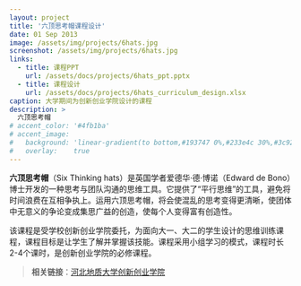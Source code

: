 ```yaml
---
layout: project
title: '六顶思考帽课程设计'
date: 01 Sep 2013
image: /assets/img/projects/6hats.jpg
screenshot: /assets/img/projects/6hats.jpg
links:
  - title: 课程PPT
    url: /assets/docs/projects/6hats_ppt.pptx
  - title: 课程设计
    url: /assets/docs/projects/6hats_curriculum_design.xlsx
caption: 大学期间为创新创业学院设计的课程
description: >
  六顶思考帽
# accent_color: '#4fb1ba'
# accent_image:
#   background: 'linear-gradient(to bottom,#193747 0%,#233e4c 30%,#3c929e 50%,#d5d5d4 70%,#cdccc8 100%)'
#   overlay:    true
---
```


**六顶思考帽**（Six Thinking hats）是英国学者爱德华·德·博诺（Edward de Bono）博士开发的一种思考与团队沟通的思维工具。它提供了“平行思维”的工具，避免将时间浪费在互相争执上。运用六顶思考帽，将会使混乱的思考变得更清晰，使团体中无意义的争论变成集思广益的创造，使每个人变得富有创造性。

该课程是受学校创新创业学院委托，为面向大一、大二的学生设计的思维训练课程，课程目标是让学生了解并掌握该技能。课程采用小组学习的模式，课程时长2-4个课时，是创新创业学院的必修课程。

> **相关链接**：[河北地质大学创新创业学院](http://cxcyjyxy.hgu.edu.cn/)

<!-- > A touch-enabled drawer component for the modern web.
{:.lead}

**hy-drawer** is used by hundreds of sites as part of the [Hydejack] Jekyll theme.

[hydejack]: ../README.md -->

